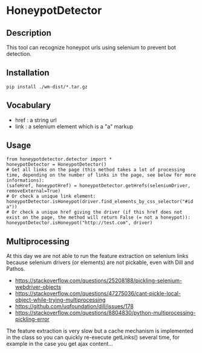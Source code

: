 # HoneypotDetector

## Description

This tool can recognize honeypot urls using selenium to prevent bot detection.

## Installation

    pip install ./wm-dist/*.tar.gz

## Vocabulary

 * href : a string url
 * link : a selenium element which is a "a" markup

## Usage

	from honeypotdetector.detector import *
	honeypotDetector = HoneypotDetector()
	# Get all links on the page (this method takes a lot of processing time, depending on the number of links in the page, see below for more informations):
    (safeHref, honeypotHref) = honeypotDetector.getHrefs(seleniumDriver, removeExternal=True)
    # Or check a unique link element:
    honeypotDetector.isHoneypot(driver.find_elements_by_css_selector("#id a"))
    # Or check a unique href giving the driver (if this href does not exist on the page, the method will return False (= not a honeypot)):
    honeypotDetector.isHoneypot("http://test.com", driver)


## Multiprocessing

At this day we are not able to run the feature extraction on selenium links because selenium drivers (or elements) are not pickable, even with Dill and Pathos.

 * <https://stackoverflow.com/questions/25208188/pickling-selenium-webdriver-objects>
 * <https://stackoverflow.com/questions/47275036/cant-pickle-local-object-while-trying-multiprocessing>
 * <https://github.com/uqfoundation/dill/issues/178>
 * <https://stackoverflow.com/questions/8804830/python-multiprocessing-pickling-error>

The feature extraction is very slow but a cache mechanism is implemented in the class so you can quickly re-execute getLinks() several time, for example in the case you get ajax content...